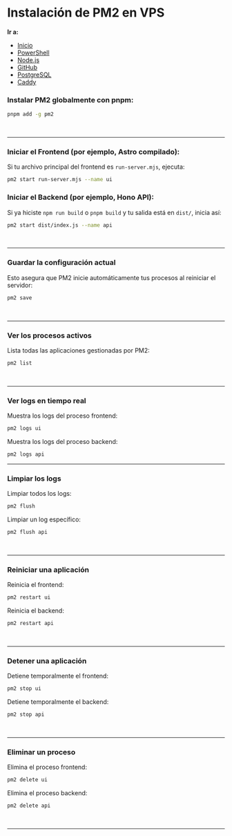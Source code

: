 # Instalación de PM2 en VPS

**Ir a:**

- [Inicio](./README.md)
- [PowerShell](./PowerShell.md)
- [Node.js](./NodeJS.md)
- [GitHub](./GitHub.md)
- [PostgreSQL](./PostgreSQL.md)
- [Caddy](./Caddy.md)

### Instalar PM2 globalmente con pnpm:

```bash
pnpm add -g pm2
```

<br>

---

### Iniciar el Frontend (por ejemplo, Astro compilado):

Si tu archivo principal del frontend es `run-server.mjs`, ejecuta:

```bash
pm2 start run-server.mjs --name ui
```

### Iniciar el Backend (por ejemplo, Hono API):

Si ya hiciste `npm run build` o `pnpm build` y tu salida está en `dist/`, inicia así:

```bash
pm2 start dist/index.js --name api
```

<br>

---

### Guardar la configuración actual

Esto asegura que PM2 inicie automáticamente tus procesos al reiniciar el servidor:

```bash
pm2 save
```

<br>

---

### Ver los procesos activos

Lista todas las aplicaciones gestionadas por PM2:

```bash
pm2 list
```

<br>

---

### Ver logs en tiempo real

Muestra los logs del proceso frontend:

```bash
pm2 logs ui
```

Muestra los logs del proceso backend:

```bash
pm2 logs api
```

---

### Limpiar los logs

Limpiar todos los logs:

```bash
pm2 flush
```

Limpiar un log específico:

```bash
pm2 flush api
```

<br>

---

### Reiniciar una aplicación

Reinicia el frontend:

```bash
pm2 restart ui
```

Reinicia el backend:

```bash
pm2 restart api
```

<br>

---

### Detener una aplicación

Detiene temporalmente el frontend:

```bash
pm2 stop ui
```

Detiene temporalmente el backend:

```bash
pm2 stop api
```

<br>

---

### Eliminar un proceso

Elimina el proceso frontend:

```bash
pm2 delete ui
```

Elimina el proceso backend:

```bash
pm2 delete api
```

<br>

---
